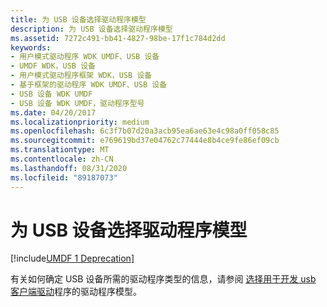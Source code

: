 ```yaml
---
title: 为 USB 设备选择驱动程序模型
description: 为 USB 设备选择驱动程序模型
ms.assetid: 7272c491-bb41-4827-98be-17f1c784d2dd
keywords:
- 用户模式驱动程序 WDK UMDF、USB 设备
- UMDF WDK，USB 设备
- 用户模式驱动程序框架 WDK，USB 设备
- 基于框架的驱动程序 WDK UMDF、USB 设备
- USB 设备 WDK UMDF
- USB 设备 WDK UMDF，驱动程序型号
ms.date: 04/20/2017
ms.localizationpriority: medium
ms.openlocfilehash: 6c3f7b07d20a3acb95ea6ae63e4c98a0ff058c85
ms.sourcegitcommit: e769619bd37e04762c77444e8b4ce9fe86ef09cb
ms.translationtype: MT
ms.contentlocale: zh-CN
ms.lasthandoff: 08/31/2020
ms.locfileid: "89187073"
---
```

# <a name="choosing-a-driver-model-for-a-usb-device"></a>为 USB 设备选择驱动程序模型

[!include[UMDF 1 Deprecation](../includes/umdf-1-deprecation.md)]

有关如何确定 USB 设备所需的驱动程序类型的信息，请参阅 [选择用于开发 usb 客户端驱动](/windows-hardware/drivers/ddi/index)程序的驱动程序模型。

 

